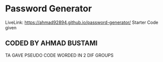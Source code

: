 # Password Generator 
LiveLink: https://ahmad92894.github.io/password-generator/
Starter Code given
## CODED BY AHMAD BUSTAMI ##
TA GAVE PSEUDO CODE
WORDED IN 2 DIF GROUPS